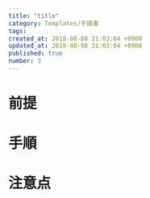 ```yaml
---
title: "title"
category: Templates/手順書
tags: 
created_at: 2018-08-08 21:03:04 +0900
updated_at: 2018-08-08 21:03:04 +0900
published: true
number: 3
---
```


# 前提

# 手順

# 注意点

